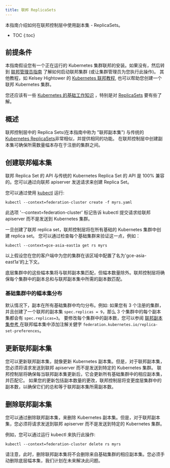 ```yaml
---
title: 联邦 ReplicaSets
---
```


本指南介绍如何在联邦控制层中使用副本集 - ReplicaSets。

* TOC
{:toc}

## 前提条件

本指南假设您有一个正在运行的 Kubernetes 集群联邦的安装。如果没有，然后转到
[联邦管理员指南](/docs/admin/federation/) 了解如何启动联邦集群 (或让集群管理员为您执行此操作)。
其他教程，如 Kelsey Hightower 的
[Kubernetes 联邦教程](https://github.com/kelseyhightower/kubernetes-cluster-federation),
也可以帮助您创建一个联邦 Kubernetes 集群。

您还应该有一些
[Kubernetes 的基础工作知识](/docs/getting-started-guides/) ，特别是对 [ReplicaSets](/docs/user-guide/replicasets/) 要有些了解。

## 概述

联邦控制层中的 Replica Sets(在本指南中称为 "联邦副本集") 与传统的 [Kubernetes
ReplicaSets](/docs/user-guide/replicasets/)非常相似，并提供相同的功能。
在联邦控制层中创建副本集可确保所需数量幅本存在于注册的集群之间。

## 创建联邦幅本集

联邦 Replica Set 的 API 与传统的 Kubernetes Replica Set 的 API 是 100% 兼容的。您可以通过向联邦 apiserver 发送请求来创建 Replica Set。

您可以通过使用 [kubectl](/docs/user-guide/kubectl/) 运行:

``` shell
kubectl --context=federation-cluster create -f myrs.yaml
```

此选项 '--context=federation-cluster' 标记告诉 kubectl 提交请求给联邦 apiserver 而不是发送到 Kubernetes 集群。

一旦创建了联邦 replica set，联邦控制层将在所有基础的 Kubernetes 集群中创建 replica set。
您可以通过检查每个基础集群来验证这一点，例如：

``` shell
kubectl --context=gce-asia-east1a get rs myrs
```

以上假设您在您的客户端中为您的集群在该区域中配置了名为'gce-asia-east1a'的上下文。

底层集群中的这些幅本集将与联邦副本集匹配，但幅本数量除外。联邦控制层将确保每个集群中的副本总和与联邦副本集中所需的副本数匹配。

### 基础集群中的幅本集分布

默认情况下，副本在所有基础集群中均匀分布。例如:
如果您有 3 个注册的集群，并且创建了一个联邦的副本集
`spec.replicas = 9`，那么 3 个集群中的每个副本集都会有
`spec.replicas=3`。
要修改每个集群中的副本数，您可以参阅
[联邦副本集参考 ](https://github.com/kubernetes/kubernetes/blob/{{page.githubbranch}}/federation/apis/federation/types.go)
在联邦幅本集中添加注解关健字 `federation.kubernetes.io/replica-set-preferences`。


## 更新联邦副本集

您可以更新联邦副本集，就像更新 Kubernetes 副本集。但是，对于联邦副本集，您必须将请求发送到联邦 apiserver 而不是发送到特定的 Kubernetes 集群。
联邦控制层将确保每当联邦副本集更新后，它会更新所有基础集群中的相应副本集，并匹配它。
如果您的更新包括副本数量的更改，联邦控制层将变更度层集群中的副本数，以确保它们的总和等于联邦副本集所需副本数。

## 删除联邦副本集

您可以通过删除联邦副本集，来删除 Kubernetes 副本集。但是，对于联邦副本集，您必须将请求发送到联邦 apiserver 而不是发送到特定的 Kubernetes 集群。

例如，您可以通过运行 kubectl 来执行此操作:

```shell
kubectl --context=federation-cluster delete rs myrs
```

请注意，此时，删除联邦副本集将不会删除来自基础集群的相应副本集。您必须手动删除底层幅本集，我们计划在未来解决此问题。
